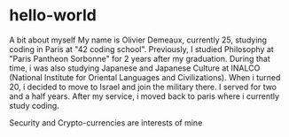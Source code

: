 # hello-world
A bit about myself
My name is Olivier Demeaux, currently 25, studying coding in Paris at "42 coding school".
Previously, I studied Philosophy at "Paris Pantheon Sorbonne" for 2 years after my graduation. During that time, i was also studying Japanese and Japanese Culture at INALCO (National Institute for Oriental Languages and Civilizations).
When i turned 20, i decided to move to Israel and join the military there.
I served for two and a half years.
After my service, i moved back to paris where i currently study coding.

Security and Crypto-currencies are interests of mine
